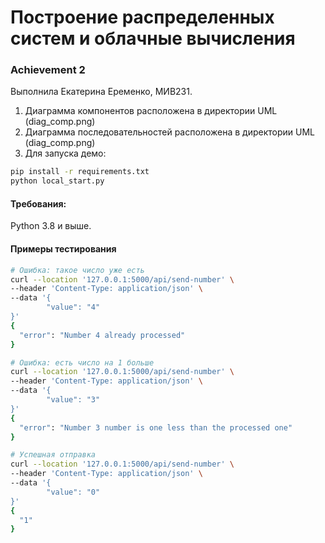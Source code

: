 # Построение распределенных систем и облачные вычисления

### Achievement 2

Выполнила Екатерина Еременко, МИВ231.

1. Диаграмма компонентов расположена в директории UML (diag_comp.png)
1. Диаграмма последовательностей расположена в директории UML (diag_comp.png)
2. Для запуска демо:
```bash
pip install -r requirements.txt
python local_start.py
```

#### Требования:
Python 3.8 и выше.

#### Примеры тестирования

```bash
# Ошибка: такое число уже есть
curl --location '127.0.0.1:5000/api/send-number' \                                                                                                                           ✔ 
--header 'Content-Type: application/json' \
--data '{
        "value": "4"
}'
{
  "error": "Number 4 already processed"
}

# Ошибка: есть число на 1 больше
curl --location '127.0.0.1:5000/api/send-number' \                                                                                                                           ✔ 
--header 'Content-Type: application/json' \
--data '{
        "value": "3"
}'
{
  "error": "Number 3 number is one less than the processed one"
}

# Успешная отправка
curl --location '127.0.0.1:5000/api/send-number' \                                                                                                                           ✔ 
--header 'Content-Type: application/json' \
--data '{
        "value": "0"
}'
{
  "1"
}
```

